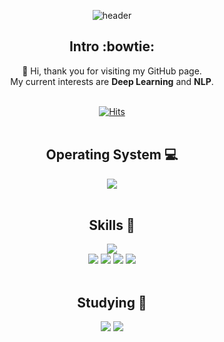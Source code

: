 <!--
**9ooDa/9ooDa** is a ✨ _special_ ✨ repository because its `README.md` (this file) appears on your GitHub profile.

Here are some ideas to get you started:

- 🔭 I’m currently working on ...
- 🌱 I’m currently learning ...
- 👯 I’m looking to collaborate on ...
- 🤔 I’m looking for help with ...
- 💬 Ask me about ...
- 📫 How to reach me: ...
- 😄 Pronouns: ...
- ⚡ Fun fact: ...
-->
<!-- 헤더 -->
<div align=center>
  
![header](https://capsule-render.vercel.app/api?type=rounded&color=gradient&height=300&section=header&text=WELCOME%20TO&desc=Dayeon's%20GitHub&fontColor=046307&fontSize=90&fontAlignY=50&fontAlign=50&descAlignY=70&descAlign=50&&animation=twinkling)

## Intro :bowtie:
:wave: Hi, thank you for visiting my GitHub page. \
My current interests are __Deep Learning__ and __NLP__.
<br/><br/>

<!--hits-->
[![Hits](https://hits.seeyoufarm.com/api/count/incr/badge.svg?url=https%3A%2F%2Fgithub.com%2F9ooDa&count_bg=%2385CEFD&title_bg=%23D3DFE7&icon=&icon_color=%23FFFFFF&title=hits&edge_flat=false)](https://hits.seeyoufarm.com)
<br/><br/>

<!--운영체제-->
## Operating System :computer:
<img src="https://img.shields.io/badge/macOS-000000?style=flat&logo=macOS&logoColor=white"/>
<br/><br/>

<!--기술스택-->
## Skills :wrench:
  <!--언어-->
  <img src="https://img.shields.io/badge/Python-3776AB?style=flat&logo=Python&logoColor=white"/>
  <br/>

  <!--툴-->
  <img src="https://img.shields.io/badge/Scikitlearn-F7931E?style=flat&logo=scikit-learn&logoColor=white"/>
  <img src="https://img.shields.io/badge/Pandas-150458?style=flat&logo=pandas&logoColor=white"/>
  <img src="https://img.shields.io/badge/NumPy-013243?style=flat&logo=NumPy&logoColor=white"/>
  <img src="https://img.shields.io/badge/SQL-4479A1?style=flat&logo=MySQL&logoColor=white"/>
  <br/><br/>


<!--공부중-->
## Studying :green_book:

  <img src="https://img.shields.io/badge/TensorFlow-FF6F00?style=flat&logo=TensorFlow&logoColor=white"/>
  <img src="https://img.shields.io/badge/PyTorch-EE4C2C?style=flat&logo=PyTorch&logoColor=white"/>
  <br/><br/>
